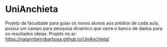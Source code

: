 # UniAnchieta
Projeto de faculdade para guiar os novos alunos aos prédios de cada aula, possui um campo para pesquisa dinamico que varre o banco de dados para os resultados ideias.
Projeto no ar: https://natanribeirobarbosa.github.io/UniAnchieta/
